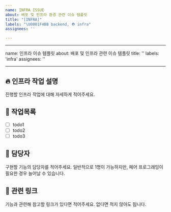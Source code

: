 ```yaml
---
name: INFRA ISSUE
about: 배포 및 인프라 환경 관련 이슈 템플릿
title: "[INFRA]"
labels: "\U0001F4BB backend, ⛑️ infra"
assignees: ''

---
```


---
name: 인프라 이슈 템플릿
about: 배포 및 인프라 관련 이슈 템플릿
title: ''
labels: 'infra'
assignees: ''

---

## 🔥 인프라 작업 설명
진행할 인프라 작업에 대해 자세하게 적어주세요.

## 🚧 작업목록
- [ ] todo1
- [ ] todo2
- [ ] todo3

## 🥸 담당자
구현할 기능의 담당자를 적어주세요. 일반적으로 1명이 가능하지만, 페어 프로그래밍이 필요한 경우 늘어날 수 있습니다.


## 🔗 관련 링크
기능과 관련해 참고할 링크가 있다면 적어주세요. 없다면 적지 않아도 됩니다.
